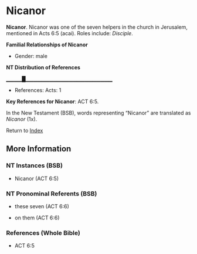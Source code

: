 # Nicanor
**Nicanor**. 
Nicanor was one of the seven helpers in the church in Jerusalem, mentioned in Acts 6:5 (acai). 
Roles include: 
_Disciple_. 




**Familial Relationships of Nicanor**


* Gender: male


**NT Distribution of References**

▁▁▁▁█▁▁▁▁▁▁▁▁▁▁▁▁▁▁▁▁▁▁▁▁▁▁
* References: Acts: 1



**Key References for Nicanor**: 
ACT 6:5. 




In the New Testament (BSB), words representing “Nicanor” are translated as 
*Nicanor* (1x). 


Return to [Index](00-Index.md)

## More Information

### NT Instances (BSB)

* Nicanor (ACT 6:5)



### NT Pronominal Referents (BSB)

* these seven (ACT 6:6)

* on them (ACT 6:6)



### References (Whole Bible)

* ACT 6:5



